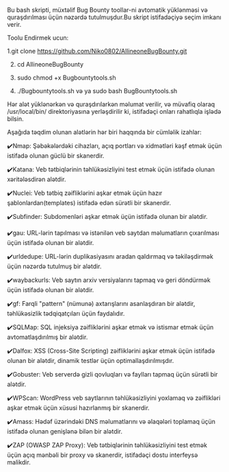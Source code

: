 Bu bash skripti, müxtəlif Bug Bounty toollar-ni avtomatik yüklənməsi və quraşdırılması üçün nəzərdə tutulmuşdur.Bu skript istifadəçiyə seçim imkanı verir.

Toolu Endirmek ucun:

   1.git clone https://github.com/Niko0802/AllineoneBugBounty.git

   2. cd AllineoneBugBounty

   3. sudo chmod +x Bugbountytools.sh

   4. ./Bugbountytools.sh və ya sudo bash BugBountytools.sh
   
Hər alət yüklənərkən və quraşdırılarkən məlumat verilir, və müvafiq olaraq /usr/local/bin/ direktoriyasına yerləşdirilir ki, istifadəçi onları rahatlıqla işlədə bilsin.

Aşağıda təqdim olunan alətlərin hər biri haqqında bir cümləlik izahlar:

✔️Nmap: Şəbəkələrdəki cihazları, açıq portları və xidmətləri kəşf etmək üçün istifadə olunan güclü bir skanerdir.

✔️Katana: Veb tətbiqlərinin təhlükəsizliyini test etmək üçün istifadə olunan  xəritələsdirən alətdir.

✔️Nuclei: Veb tətbiq zəifliklərini aşkar etmək üçün hazır şablonlardan(templates) istifadə edən sürətli bir skanerdir.

✔️Subfinder: Subdomenləri aşkar etmək üçün istifadə olunan bir alətdir.

✔️gau: URL-lərin tapılması və istənilən veb saytdan məlumatların çıxarılması üçün istifadə olunan bir alətdir.

✔️urldedupe: URL-lərin duplikasiyasını aradan qaldırmaq və təkiləşdirmək üçün nəzərdə tutulmuş bir alətdir.

✔️waybackurls: Veb saytın arxiv versiyalarını tapmaq və geri döndürmək üçün istifadə olunan bir alətdir.

✔️gf: Farqli "pattern" (nümunə) axtarışlarını asanlaşdıran bir alətdir, təhlükəsizlik tədqiqatçıları üçün faydalıdır.

✔️SQLMap: SQL injeksiya zəifliklərini aşkar etmək və istismar etmək üçün avtomatlaşdırılmış bir alətdir.

✔️Dalfox: XSS (Cross-Site Scripting) zəifliklərini aşkar etmək üçün istifadə olunan bir alətdir, dinamik testlər üçün optimallaşdırılmışdır.

✔️Gobuster: Veb serverdə gizli qovluqları və faylları tapmaq üçün sürətli bir alətdir.

✔️WPScan: WordPress veb saytlarının təhlükəsizliyini yoxlamaq və zəiflikləri aşkar etmək üçün xüsusi hazırlanmış bir skanerdir.

✔️Amass: Hədəf üzərindəki DNS məlumatlarını və əlaqələri toplamaq üçün istifadə olunan genişlənə bilən bir alətdir.

✔️ZAP (OWASP ZAP Proxy): Veb tətbiqlərinin təhlükəsizliyini test etmək üçün açıq mənbəli bir proxy və skanerdir, istifadəçi dostu interfeysə malikdir.





